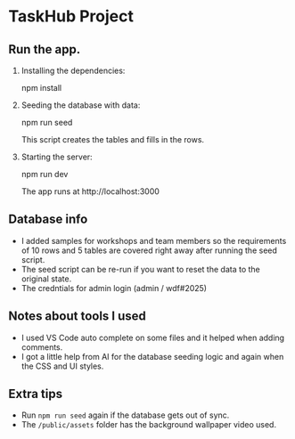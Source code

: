 TaskHub Project
=====================

Run the app.
--------------------------------
1. Installing the dependencies:
   
   npm install
   
2. Seeding the database with data:
   
   npm run seed
   
   This script creates the tables  and fills in the rows.

3. Starting the server:
   
   npm run dev
   
   The app runs at http://localhost:3000

Database info
---------------------
- I added samples for workshops and team members so the requirements of 10 rows and 5 tables are covered right away after running the seed script.
- The seed script can be re-run if you want to reset the data to the original state.
- The credntials for admin login (admin / wdf#2025)

Notes about tools I used
------------------------------
- I used VS Code auto complete on some files and it helped when adding comments.
- I got a little help from AI for the database seeding logic and again when the CSS and UI styles.

Extra tips
----------
- Run `npm run seed` again if the database gets out of sync.
- The `/public/assets` folder has the background wallpaper video used.